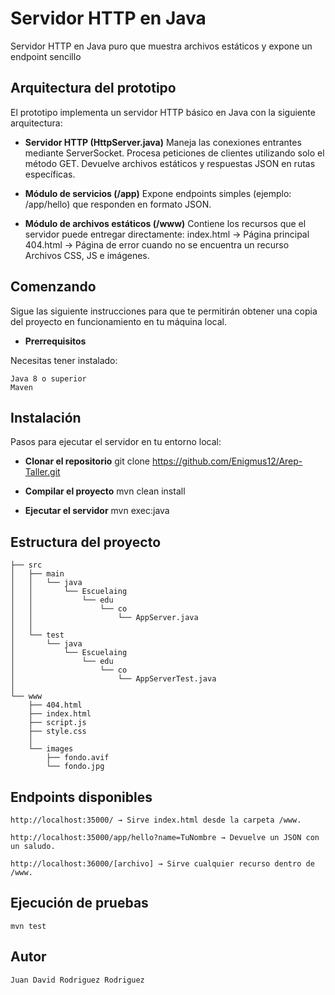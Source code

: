 # Servidor HTTP en Java
Servidor HTTP en Java puro que muestra archivos estáticos y expone un endpoint sencillo

## Arquitectura del prototipo

El prototipo implementa un servidor HTTP básico en Java con la siguiente arquitectura:

- **Servidor HTTP (HttpServer.java)**
    Maneja las conexiones entrantes mediante ServerSocket.
    Procesa peticiones de clientes utilizando solo el método GET.
    Devuelve archivos estáticos y respuestas JSON en rutas específicas.

- **Módulo de servicios (/app)**
    Expone endpoints simples (ejemplo: /app/hello) que responden en formato JSON.

- **Módulo de archivos estáticos (/www)**
    Contiene los recursos que el servidor puede entregar directamente:
        index.html → Página principal
        404.html → Página de error cuando no se encuentra un recurso
        Archivos CSS, JS e imágenes.

## Comenzando

Sigue las siguiente instrucciones para que te permitirán obtener una copia del proyecto en funcionamiento en tu máquina local.

- **Prerrequisitos**

Necesitas tener instalado:

    Java 8 o superior
    Maven

## Instalación

Pasos para ejecutar el servidor en tu entorno local:

- **Clonar el repositorio**
    git clone https://github.com/Enigmus12/Arep-Taller.git

- **Compilar el proyecto**
    mvn clean install

- **Ejecutar el servidor**
    mvn exec:java

## Estructura del proyecto

```plaintext
├── src
│   ├── main
│   │   └── java
│   │       └── Escuelaing
│   │           └── edu
│   │               └── co
│   │                   └── AppServer.java
│   │
│   └── test
│       └── java
│           └── Escuelaing
│               └── edu
│                   └── co
│                       └── AppServerTest.java
│
└── www
    ├── 404.html
    ├── index.html
    ├── script.js
    ├── style.css
    │
    └── images
        ├── fondo.avif
        └── fondo.jpg
```

## Endpoints disponibles

    http://localhost:35000/ → Sirve index.html desde la carpeta /www.

    http://localhost:35000/app/hello?name=TuNombre → Devuelve un JSON con un saludo.

    http://localhost:36000/[archivo] → Sirve cualquier recurso dentro de /www.

## Ejecución de pruebas
    
    mvn test

## Autor
    Juan David Rodriguez Rodriguez
